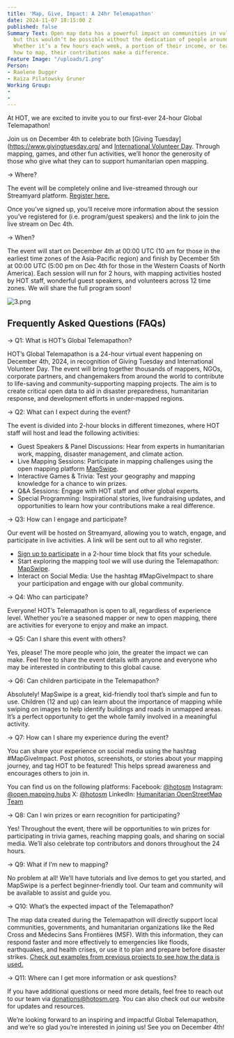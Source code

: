 ```yaml
---
title: 'Map, Give, Impact: A 24hr Telemapathon'
date: 2024-11-07 18:15:00 Z
published: false
Summary Text: Open map data has a powerful impact on communities in vulnerable regions,
  but this wouldn’t be possible without the dedication of people around the world.
  Whether it’s a few hours each week, a portion of their income, or teaching others
  how to map, their contributions make a difference.
Feature Image: "/uploads/1.png"
Person:
- Raelene Dugger
- Raiza Pilatowsky Gruner
Working Group:
- 
- 
---
```


At HOT, we are excited to invite you to our first-ever 24-hour Global Telemapathon! 

Join us on December 4th to celebrate both [Giving Tuesday](https://www.givingtuesday.org/ and [International Volunteer Day](https://en.wikipedia.org/wiki/International_Volunteer_Day). Through mapping, games, and other fun activities, we’ll honor the generosity of those who give what they can to support humanitarian open mapping.

→ Where?

The event will be completely online and live-streamed through our Streamyard platform. [Register here.](https://hotosm.us9.list-manage.com/subscribe?u=5191e27b207136970f2a9ec1b&id=c438e104e3) 

Once you’ve signed up, you’ll receive more information about the session you’ve registered for (i.e. program/guest speakers) and the link to join the live stream on Dec 4th. 

→ When?

The event will start on December 4th at 00:00 UTC (10 am for those in the earliest time zones of the Asia-Pacific region) and finish by December 5th at 00:00 UTC (5:00 pm on Dec 4th for those in the Western Coasts of North America). Each session will run for 2 hours, with mapping activities hosted by HOT staff, wonderful guest speakers, and volunteers across 12 time zones. We will share the full program soon!

![3.png](/uploads/3.png)

## Frequently Asked Questions (FAQs)

→ Q1: What is HOT’s Global Telemapathon?

HOT’s Global Telemapathon is a 24-hour virtual event happening on December 4th, 2024, in recognition of Giving Tuesday and International Volunteer Day. The event will bring together thousands of mappers, NGOs, corporate partners, and changemakers from around the world to contribute to life-saving and community-supporting mapping projects. The aim is to create critical open data to aid in disaster preparedness, humanitarian response, and development efforts in under-mapped regions.

→ Q2: What can I expect during the event?

The event is divided into 2-hour blocks in different timezones, where HOT staff will host and lead the following activities:
* Guest Speakers & Panel Discussions: Hear from experts in humanitarian work, mapping, disaster management, and climate action.
* Live Mapping Sessions: Participate in mapping challenges using the open mapping platform [MapSwipe](https://mapswipe.org/en/).
* Interactive Games & Trivia: Test your geography and mapping knowledge for a chance to win prizes.
* Q&A Sessions: Engage with HOT staff and other global experts.
* Special Programming: Inspirational stories, live fundraising updates, and opportunities to learn how your contributions make a real difference.

→ Q3: How can I engage and participate?

Our event will be hosted on Streamyard, allowing you to watch, engage, and participate in live activities. A link will be sent out to all who register.
* [Sign up to participate](https://hotosm.us9.list-manage.com/subscribe?u=5191e27b207136970f2a9ec1b&id=c438e104e3) in a 2-hour time block that fits your schedule.
* Start exploring the mapping tool we will use during the Telemapathon: [MapSwipe](https://mapswipe.org/en/).
* Interact on Social Media: Use the hashtag #MapGiveImpact to share your participation and engage with our global community.

→ Q4: Who can participate?

Everyone! HOT’s Telemapathon is open to all, regardless of experience level. Whether you’re a seasoned mapper or new to open mapping, there are activities for everyone to enjoy and make an impact.

→ Q5: Can I share this event with others?

Yes, please! The more people who join, the greater the impact we can make. Feel free to share the event details with anyone and everyone who may be interested in contributing to this global cause.

→ Q6: Can children participate in the Telemapathon?

Absolutely! MapSwipe is a great, kid-friendly tool that’s simple and fun to use. Children (12 and up) can learn about the importance of mapping while swiping on images to help identify buildings and roads in unmapped areas. It’s a perfect opportunity to get the whole family involved in a meaningful activity.

→ Q7: How can I share my experience during the event?

You can share your experience on social media using the hashtag #MapGiveImpact. Post photos, screenshots, or stories about your mapping journey, and tag HOT to be featured! This helps spread awareness and encourages others to join in.

You can find us on the following platforms:
Facebook: [@hotosm](https://www.facebook.com/hotosm)
Instagram: [@open.mapping.hubs](https://www.instagram.com/open.mapping.hubs/)
X: [@hotosm](https://x.com/hotosm)
LinkedIn: [Humanitarian OpenStreetMap Team](https://www.linkedin.com/company/humanitarian-openstreetmap-team/)

→ Q8: Can I win prizes or earn recognition for participating?

Yes! Throughout the event, there will be opportunities to win prizes for participating in trivia games, reaching mapping goals, and sharing on social media. We’ll also celebrate top contributors and donors throughout the 24 hours.

→ Q9: What if I’m new to mapping?

No problem at all! We’ll have tutorials and live demos to get you started, and MapSwipe is a perfect beginner-friendly tool. Our team and community will be available to assist and guide you.

→ Q10: What’s the expected impact of the Telemapathon?

The map data created during the Telemapathon will directly support local communities, governments, and humanitarian organizations like the Red Cross and Médecins Sans Frontières (MSF). With this information, they can respond faster and more effectively to emergencies like floods, earthquakes, and health crises, or use it to plan and prepare before disaster strikes. [Check out examples from previous projects to see how the data is used.](https://mapswipe.org/en/data/)

→ Q11: Where can I get more information or ask questions?

If you have additional questions or need more details, feel free to reach out to our team via [donations@hotosm.org](donations@hotosm.org). You can also check out our website for updates and resources.

We’re looking forward to an inspiring and impactful Global Telemapathon, and we’re so glad you’re interested in joining us! See you on December 4th!


